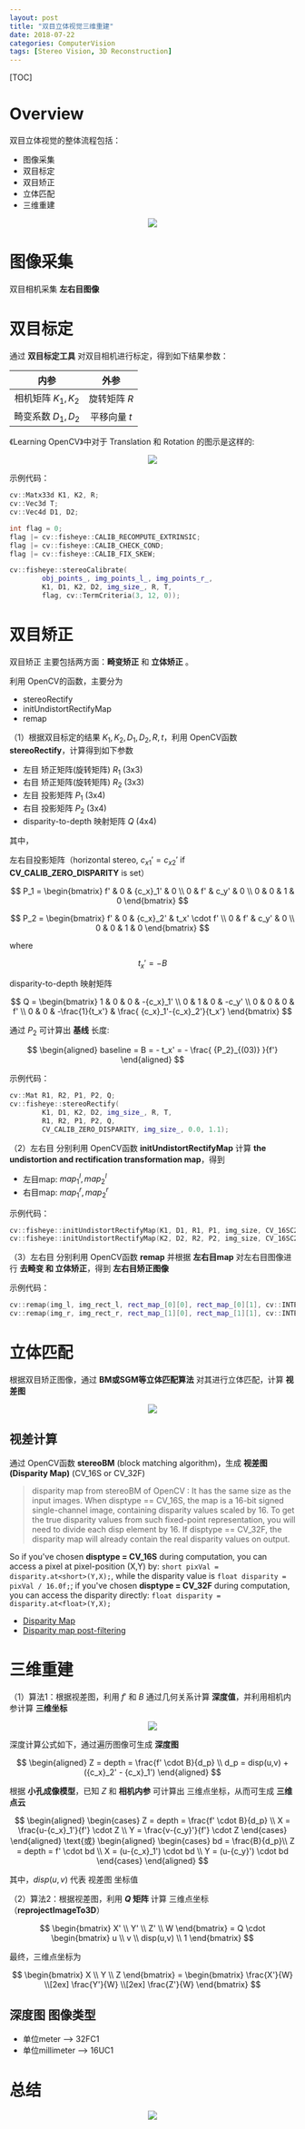 ```yaml
---
layout: post
title: "双目立体视觉三维重建"
date: 2018-07-22
categories: ComputerVision
tags: [Stereo Vision, 3D Reconstruction]
---
```


 [TOC]

# Overview

双目立体视觉的整体流程包括：  
* 图像采集
* 双目标定
* 双目矫正
* 立体匹配
* 三维重建

<div align=center>
  <img src="../images/stereo_vision/stereo_vision_system.png">
</div>


# 图像采集

双目相机采集 **左右目图像**

# 双目标定

通过 **双目标定工具** 对双目相机进行标定，得到如下结果参数：  

|内参|外参|
|:-:|:-:|
|相机矩阵 $K_1, K_2$|旋转矩阵 $R$|
|畸变系数 $D_1, D_2$|平移向量 $t$|  

《Learning OpenCV》中对于 Translation 和 Rotation 的图示是这样的:   

<div align=center>
  <img src="../images/stereo_vision/stereo_rt.jpg">
</div>

示例代码：  
```c++
cv::Matx33d K1, K2, R;
cv::Vec3d T;
cv::Vec4d D1, D2;

int flag = 0;
flag |= cv::fisheye::CALIB_RECOMPUTE_EXTRINSIC;
flag |= cv::fisheye::CALIB_CHECK_COND;
flag |= cv::fisheye::CALIB_FIX_SKEW;

cv::fisheye::stereoCalibrate(
        obj_points_, img_points_l_, img_points_r_,
        K1, D1, K2, D2, img_size_, R, T,
        flag, cv::TermCriteria(3, 12, 0));
```

# 双目矫正

双目矫正 主要包括两方面：**畸变矫正** 和 **立体矫正** 。  

利用 OpenCV的函数，主要分为  

* stereoRectify
* initUndistortRectifyMap
* remap

（1）根据双目标定的结果 $K_1, K_2, D_1, D_2, R, t$，利用 OpenCV函数 **stereoRectify**，计算得到如下参数

* 左目 矫正矩阵(旋转矩阵) $R_1$ (3x3)
* 右目 矫正矩阵(旋转矩阵) $R_2$ (3x3)
* 左目 投影矩阵 $P_1$ (3x4)
* 右目 投影矩阵 $P_2$ (3x4)
* disparity-to-depth 映射矩阵 $Q$ (4x4)

其中，  

左右目投影矩阵（horizontal stereo, ${c_x}_1'={c_x}_2'$ if **CV_CALIB_ZERO_DISPARITY** is set）

$$
P_1 =
	\begin{bmatrix}
	f' & 0 & {c_x}_1' & 0 \\
	0 & f' & c_y' & 0 \\
	0 & 0 & 1   & 0
	\end{bmatrix}
$$

$$
P_2 =
	\begin{bmatrix}
	f' & 0 & {c_x}_2' & t_x' \cdot f' \\
	0 & f' & c_y' & 0 \\
	0 & 0 & 1   & 0
	\end{bmatrix}
$$

where

$$
t_x' = -B
$$

disparity-to-depth 映射矩阵

$$
Q =
	\begin{bmatrix}
	1 & 0 & 0 & -{c_x}_1' \\
	0 & 1 & 0 & -c_y'     \\
	0 & 0 & 0 & f'        \\
  0 & 0 & -\frac{1}{t_x'} & \frac{ {c_x}_1'-{c_x}_2'}{t_x'}
	\end{bmatrix}
$$

通过 $P_2$ 可计算出 **基线** 长度:

$$
\begin{aligned}
    baseline = B = - t_x' = - \frac{ {P_2}_{(03)} }{f'}
\end{aligned}
$$

示例代码：  
```c++
cv::Mat R1, R2, P1, P2, Q;
cv::fisheye::stereoRectify(
        K1, D1, K2, D2, img_size_, R, T,
        R1, R2, P1, P2, Q,
        CV_CALIB_ZERO_DISPARITY, img_size_, 0.0, 1.1);
```

（2）左右目 分别利用 OpenCV函数 **initUndistortRectifyMap** 计算 **the undistortion and rectification transformation map**，得到

* 左目map: $map^l_1, map^l_2$
* 右目map: $map^r_1, map^r_2$

示例代码：  
```c++
cv::fisheye::initUndistortRectifyMap(K1, D1, R1, P1, img_size, CV_16SC2, rect_map_[0][0], rect_map_[0][1]);
cv::fisheye::initUndistortRectifyMap(K2, D2, R2, P2, img_size, CV_16SC2, rect_map_[1][0], rect_map_[1][1]);
```

（3）左右目 分别利用 OpenCV函数 **remap** 并根据 **左右目map** 对左右目图像进行 **去畸变 和 立体矫正**，得到 **左右目矫正图像**

示例代码：  
```c++
cv::remap(img_l, img_rect_l, rect_map_[0][0], rect_map_[0][1], cv::INTER_LINEAR);
cv::remap(img_r, img_rect_r, rect_map_[1][0], rect_map_[1][1], cv::INTER_LINEAR);
```

# 立体匹配

根据双目矫正图像，通过 **BM或SGM等立体匹配算法** 对其进行立体匹配，计算 **视差图**

<div align=center>
  <img src="../images/stereo_vision/stereo_vision_model_01.png">
</div>

## 视差计算
通过 OpenCV函数 **stereoBM** (block matching algorithm)，生成 **视差图(Disparity Map)** (CV_16S or CV_32F)

> disparity map from stereoBM of OpenCV :
> It has the same size as the input images. When disptype == CV_16S, the map is a 16-bit signed single-channel image, containing disparity values scaled by 16. To get the true disparity values from such fixed-point representation, you will need to divide each disp element by 16. If disptype == CV_32F, the disparity map will already contain the real disparity values on output.

So if you've chosen **disptype = CV_16S** during computation, you can access a pixel at pixel-position (X,Y) by: `short pixVal = disparity.at<short>(Y,X);`, while the disparity value is `float disparity = pixVal / 16.0f;`; if you've chosen **disptype = CV_32F** during computation, you can access the disparity directly: `float disparity = disparity.at<float>(Y,X);`

* [Disparity Map](http://www.jayrambhia.com/blog/disparity-mpas)
* [Disparity map post-filtering](https://docs.opencv.org/3.1.0/d3/d14/tutorial_ximgproc_disparity_filtering.html)

# 三维重建

（1）算法1：根据视差图，利用 $f'$ 和 $B$ 通过几何关系计算 **深度值**，并利用相机内参计算 **三维坐标**

<div align=center>
  <img src="../images/stereo_vision/stereo_vision_model_02.png">
</div>

深度计算公式如下，通过遍历图像可生成 **深度图**

$$
\begin{aligned}
	Z = depth = \frac{f' \cdot B}{d_p} \\
  d_p = disp(u,v) + ({c_x}_2' - {c_x}_1')
\end{aligned}
$$

根据 **小孔成像模型**，已知 $Z$ 和 **相机内参** 可计算出 三维点坐标，从而可生成 **三维点云**

$$
\begin{aligned}
	\begin{cases}
	Z = depth = \frac{f' \cdot B}{d_p} \\
	X = \frac{u-{c_x}_1'}{f'} \cdot Z \\
	Y = \frac{v-{c_y}'}{f'} \cdot Z
	\end{cases}
\end{aligned}
\text{或}
\begin{aligned}
	\begin{cases}
  bd = \frac{B}{d_p}\\
	Z = depth = f' \cdot bd \\
	X = (u-{c_x}_1') \cdot bd \\
	Y = (u-{c_y}') \cdot bd
	\end{cases}
\end{aligned}
$$


其中，$disp(u,v)$ 代表 视差图 坐标值  

（2）算法2：根据视差图，利用 **$Q$ 矩阵** 计算 三维点坐标（**reprojectImageTo3D**）

$$
\begin{bmatrix} X' \\ Y' \\ Z' \\ W \end{bmatrix} =
Q \cdot
\begin{bmatrix} u \\ v \\ disp(u,v) \\ 1 \end{bmatrix}
$$

最终，三维点坐标为

$$
\begin{bmatrix} X \\ Y \\ Z \end{bmatrix} =
\begin{bmatrix}
\frac{X'}{W} \\[2ex]
\frac{Y'}{W} \\[2ex]
\frac{Z'}{W}
\end{bmatrix}
$$

## 深度图 图像类型

* 单位meter --> 32FC1
* 单位millimeter --> 16UC1

# 总结

<div align=center>
  <img src="../images/stereo_vision/stereo_vision_note.jpg">
</div>
